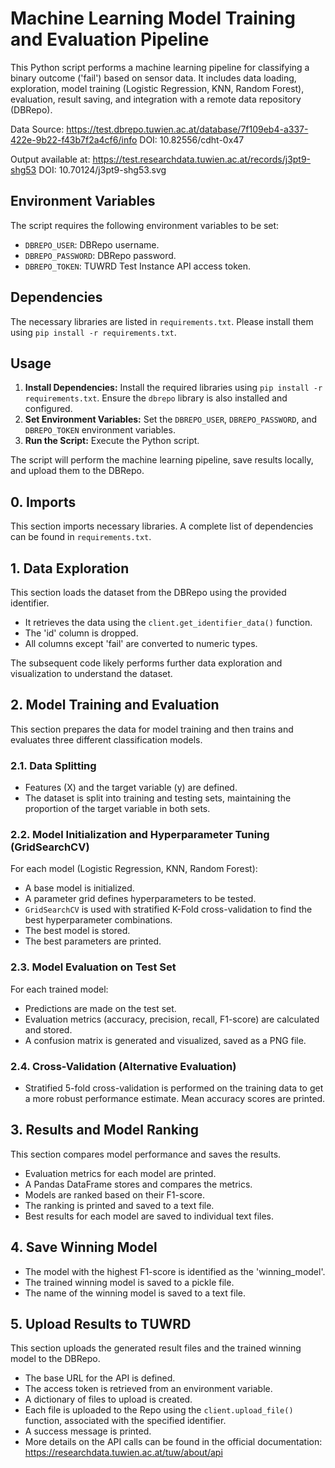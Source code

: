 # Machine Learning Model Training and Evaluation Pipeline

This Python script performs a machine learning pipeline for classifying a binary outcome ('fail') based on sensor data. It includes data loading, exploration, model training (Logistic Regression, KNN, Random Forest), evaluation, result saving, and integration with a remote data repository (DBRepo).

Data Source: https://test.dbrepo.tuwien.ac.at/database/7f109eb4-a337-422e-9b22-f43b7f2a4cf6/info DOI: 10.82556/cdht-0x47

Output available at: https://test.researchdata.tuwien.ac.at/records/j3pt9-shg53 DOI: 10.70124/j3pt9-shg53.svg

## Environment Variables

The script requires the following environment variables to be set:

- `DBREPO_USER`: DBRepo username.
- `DBREPO_PASSWORD`: DBRepo password.
- `DBREPO_TOKEN`: TUWRD Test Instance API access token.

## Dependencies

The necessary libraries are listed in `requirements.txt`. Please install them using `pip install -r requirements.txt`.

## Usage

1.  **Install Dependencies:** Install the required libraries using `pip install -r requirements.txt`. Ensure the `dbrepo` library is also installed and configured.
2.  **Set Environment Variables:** Set the `DBREPO_USER`, `DBREPO_PASSWORD`, and `DBREPO_TOKEN` environment variables.
3.  **Run the Script:** Execute the Python script.

The script will perform the machine learning pipeline, save results locally, and upload them to the DBRepo.
## 0. Imports

This section imports necessary libraries. A complete list of dependencies can be found in `requirements.txt`.

## 1. Data Exploration

This section loads the dataset from the DBRepo using the provided identifier.

- It retrieves the data using the `client.get_identifier_data()` function.
- The 'id' column is dropped.
- All columns except 'fail' are converted to numeric types.

The subsequent code likely performs further data exploration and visualization to understand the dataset.

## 2. Model Training and Evaluation

This section prepares the data for model training and then trains and evaluates three different classification models.

### 2.1. Data Splitting

- Features (X) and the target variable (y) are defined.
- The dataset is split into training and testing sets, maintaining the proportion of the target variable in both sets.

### 2.2. Model Initialization and Hyperparameter Tuning (GridSearchCV)

For each model (Logistic Regression, KNN, Random Forest):

- A base model is initialized.
- A parameter grid defines hyperparameters to be tested.
- `GridSearchCV` is used with stratified K-Fold cross-validation to find the best hyperparameter combinations.
- The best model is stored.
- The best parameters are printed.

### 2.3. Model Evaluation on Test Set

For each trained model:

- Predictions are made on the test set.
- Evaluation metrics (accuracy, precision, recall, F1-score) are calculated and stored.
- A confusion matrix is generated and visualized, saved as a PNG file.

### 2.4. Cross-Validation (Alternative Evaluation)

- Stratified 5-fold cross-validation is performed on the training data to get a more robust performance estimate. Mean accuracy scores are printed.

## 3. Results and Model Ranking

This section compares model performance and saves the results.

- Evaluation metrics for each model are printed.
- A Pandas DataFrame stores and compares the metrics.
- Models are ranked based on their F1-score.
- The ranking is printed and saved to a text file.
- Best results for each model are saved to individual text files.

## 4. Save Winning Model

- The model with the highest F1-score is identified as the 'winning_model'.
- The trained winning model is saved to a pickle file.
- The name of the winning model is saved to a text file.

## 5. Upload Results to TUWRD

This section uploads the generated result files and the trained winning model to the DBRepo.

- The base URL for the API is defined.
- The access token is retrieved from an environment variable.
- A dictionary of files to upload is created.
- Each file is uploaded to the Repo using the `client.upload_file()` function, associated with the specified identifier.
- A success message is printed.
- More details on the API calls can be found in the official documentation: https://researchdata.tuwien.ac.at/tuw/about/api

